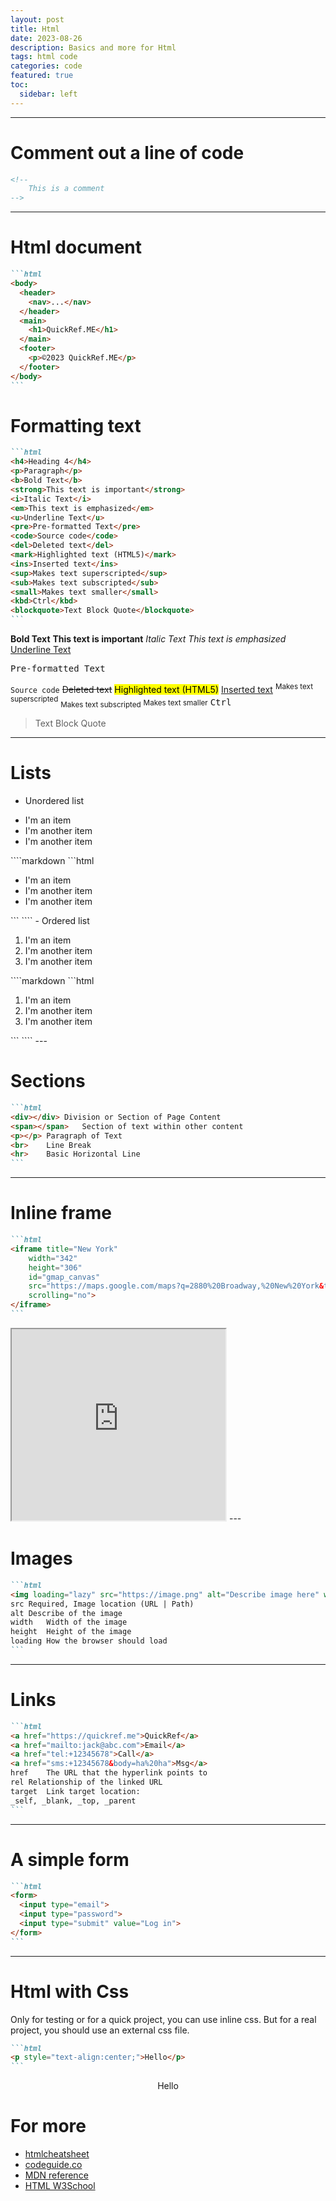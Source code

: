 ```yaml
---
layout: post
title: Html
date: 2023-08-26
description: Basics and more for Html
tags: html code
categories: code
featured: true
toc:
  sidebar: left
---
```


---

# Comment out a line of code
````html
<!--
    This is a comment
-->
````
---
# Html document
````markdown
```html
<body>
  <header>
    <nav>...</nav>
  </header>
  <main>
    <h1>QuickRef.ME</h1>
  </main>
  <footer>
    <p>©2023 QuickRef.ME</p>
  </footer>
</body>
```
````

# Formatting text

````markdown
```html
<h4>Heading 4</h4>
<p>Paragraph</p>
<b>Bold Text</b>
<strong>This text is important</strong>
<i>Italic Text</i>
<em>This text is emphasized</em>
<u>Underline Text</u>
<pre>Pre-formatted Text</pre>
<code>Source code</code>
<del>Deleted text</del>
<mark>Highlighted text (HTML5)</mark>
<ins>Inserted text</ins>
<sup>Makes text superscripted</sup>
<sub>Makes text subscripted</sub>
<small>Makes text smaller</small>
<kbd>Ctrl</kbd>
<blockquote>Text Block Quote</blockquote>
```
````
<div class="background-note">
  <b>Bold Text</b>
  <strong>This text is important</strong>
  <i>Italic Text</i>
  <em>This text is emphasized</em>
  <u>Underline Text</u>
  <pre>Pre-formatted Text</pre>
  <code>Source code</code>
  <del>Deleted text</del>
  <mark>Highlighted text (HTML5)</mark>
  <ins>Inserted text</ins>
  <sup>Makes text superscripted</sup>
  <sub>Makes text subscripted</sub>
  <small>Makes text smaller</small>
  <kbd>Ctrl</kbd>
  <blockquote>Text Block Quote</blockquote>
</div>

---

# Lists
  - Unordered list
  <ul>
    <li>I'm an item</li>
    <li>I'm another item</li>
    <li>I'm another item</li>
  </ul>
  ````markdown
  ```html
  <ul>
    <li>I'm an item</li>
    <li>I'm another item</li>
    <li>I'm another item</li>
  </ul>
  ```
  ````
  - Ordered list
  <ol>
    <li>I'm an item</li>
    <li>I'm another item</li>
    <li>I'm another item</li>
  </ol>
  ````markdown
  ```html
  <ol>
    <li>I'm an item</li>
    <li>I'm another item</li>
    <li>I'm another item</li>
  </ol>
  ```
  ````
---

# Sections
````markdown
```html
<div></div>	Division or Section of Page Content
<span></span>	Section of text within other content
<p></p>	Paragraph of Text
<br>	Line Break
<hr>	Basic Horizontal Line
```
````
---

# Inline frame
````markdown
```html
<iframe title="New York"
    width="342"
    height="306"
    id="gmap_canvas"
    src="https://maps.google.com/maps?q=2880%20Broadway,%20New%20York&t=&z=13&ie=UTF8&iwloc=&output=embed"
    scrolling="no">
</iframe>
```
````
<iframe title="New York"
    width="342"
    height="306"
    id="gmap_canvas"
    src="https://maps.google.com/maps?q=2880%20Broadway,%20New%20York&t=&z=13&ie=UTF8&iwloc=&output=embed"
    scrolling="no">
</iframe>
---

# Images
````markdown
```html
<img loading="lazy" src="https://image.png" alt="Describe image here" width="400" height="400">
src	Required, Image location (URL | Path)
alt	Describe of the image
width	Width of the image
height	Height of the image
loading	How the browser should load
```
````
---

# Links
````markdown
```html
<a href="https://quickref.me">QuickRef</a>
<a href="mailto:jack@abc.com">Email</a>
<a href="tel:+12345678">Call</a>
<a href="sms:+12345678&body=ha%20ha">Msg</a>
href	The URL that the hyperlink points to
rel	Relationship of the linked URL
target	Link target location:
_self, _blank, _top, _parent
```
`````
---

# A simple form
````markdown
```html
<form>
  <input type="email">
  <input type="password">
  <input type="submit" value="Log in">
</form>
```
````
---
# Html with Css

Only for testing or for a quick project, you can use inline css. But for a real project, you should use an external css file.
````markdown
```html
<p style="text-align:center;">Hello</p>
```
````

<p style="text-align:center;">Hello</p>



# For more
  - [htmlcheatsheet](https://htmlcheatsheet.com/)
  - [codeguide.co](https://codeguide.co/)
  - [MDN reference](https://developer.mozilla.org/fr/docs/Web/HTML/Element)
  - [HTML W3School](https://www.w3schools.com/html/default.asp)
